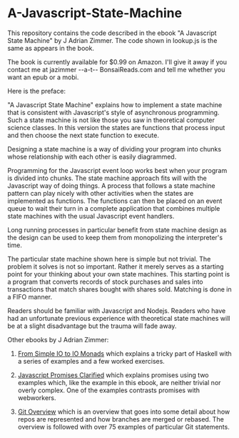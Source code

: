 # A-Javascript-State-Machine

This repository contains the code described in the ebook "A Javascript State Machine" by J Adrian Zimmer. The code shown in lookup.js is the same as appears in the book.

The book is currently available for $0.99 on Amazon.  I'll give it away if you contact me at jazimmer --a-t-- BonsaiReads.com and tell me whether you want an epub or a mobi.

Here is the preface:

"A Javascript State Machine" explains how to implement a state machine that is consistent with Javascript's style of asynchronous programming.
Such a state machine is not like those you saw in  theoretical computer science classes.  In this version the states are functions that process input and then choose the next state function to execute.

Designing a state machine is a way of dividing your program into chunks whose relationship with each other is easily diagrammed.

Programming for the Javascript event loop works best when your program is divided into chunks.  The state machine approach fits will with the Javascript way of doing things.   A process that follows a state machine pattern can play nicely with other activities when the states are implemented as functions.  The functions can then be placed on an event queue to wait their turn in a complete application that combines multiple state machines with the usual Javascript event handlers.

Long running processes in particular benefit from state machine design as the design can be used to keep them from monopolizing the interpreter's time.   

The particular state machine shown here is simple but not trivial.  The problem it solves is not so important.  Rather it merely serves as a starting point for your thinking about your own state machines.  This starting point is a program that converts records of stock purchases and sales into transactions that match shares bought with shares sold.  Matching is done in a FIFO manner.

Readers should be familiar with Javascript and Nodejs.  Readers who have had an unfortunate previous experience with theoretical state machines will be at a slight disadvantage but the trauma will fade away.

Other ebooks by J Adrian Zimmer:


1. [From Simple IO to IO Monads](https://www.amazon.com/Simple-IO-Monad-Transformers-ebook/dp/B00KN6XZ1M/) which explains a tricky
part of Haskell with a series of examples and a few worked exercises.

2. [Javascript Promises Clarified](https://www.amazon.com/Javascript-Promises-Clarified-Adrian-Zimmer-ebook/dp/B01MZ6WYHJ/) which explains promises
using two examples which, like the example in this ebook, are neither trivial nor overly complex.  One of the examples contrasts promises with webworkers.

3. [Git Overview](https://www.amazon.com/Git-Overview-Incantations-Adrian-Zimmer-ebook/dp/B01GLSD1JG/) which is an overview that goes into some detail about how repos
are represented and how branches are merged or rebased.  The overview is followed with over 75 examples of particular Git statements.

